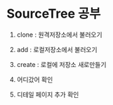 # SourceTree 공부
1. clone : 원격저장소에서 불러오기
2. add : 로컬저장소에서 불러오기
3. create : 로컬에 저장소 새로만들기

4. 어디갔어 확인
4. 디테일 페이지 추가 확인
